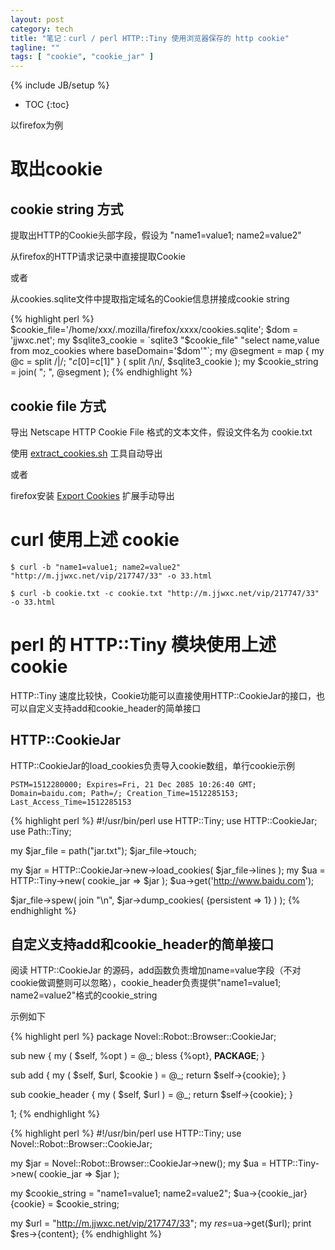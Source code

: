 ```yaml
---
layout: post
category: tech
title: "笔记：curl / perl HTTP::Tiny 使用浏览器保存的 http cookie"
tagline: ""
tags: [ "cookie", "cookie_jar" ]
---
```

{% include JB/setup %}

* TOC
{:toc}

以firefox为例

# 取出cookie

## cookie string 方式

提取出HTTP的Cookie头部字段，假设为 "name1=value1; name2=value2"

从firefox的HTTP请求记录中直接提取Cookie

或者

从cookies.sqlite文件中提取指定域名的Cookie信息拼接成cookie string

{% highlight perl %}
    $cookie_file='/home/xxx/.mozilla/firefox/xxxx/cookies.sqlite';
    $dom = 'jjwxc.net';
    my $sqlite3_cookie = `sqlite3 "$cookie_file" "select name,value from moz_cookies where baseDomain='$dom'"`;
    my @segment = map { my @c = split /\|/; "$c[0]=$c[1]" } ( split /\n/, $sqlite3_cookie );
    my $cookie_string = join( "; ", @segment );
{% endhighlight %}

## cookie file 方式

导出 Netscape HTTP Cookie File 格式的文本文件，假设文件名为 cookie.txt

使用 [extract_cookies.sh](https://gist.github.com/spk/5014421) 工具自动导出

或者 

firefox安装 [Export Cookies](https://addons.mozilla.org/en-US/firefox/addon/export-cookies/) 扩展手动导出


# curl 使用上述 cookie

    $ curl -b "name1=value1; name2=value2" "http://m.jjwxc.net/vip/217747/33" -o 33.html

    $ curl -b cookie.txt -c cookie.txt "http://m.jjwxc.net/vip/217747/33" -o 33.html

# perl 的 HTTP::Tiny 模块使用上述cookie

HTTP::Tiny 速度比较快，Cookie功能可以直接使用HTTP::CookieJar的接口，也可以自定义支持add和cookie_header的简单接口

## HTTP::CookieJar

HTTP::CookieJar的load_cookies负责导入cookie数组，单行cookie示例

    PSTM=1512280000; Expires=Fri, 21 Dec 2085 10:26:40 GMT; Domain=baidu.com; Path=/; Creation_Time=1512285153; Last_Access_Time=1512285153

{% highlight perl %}
#!/usr/bin/perl
use HTTP::Tiny;
use HTTP::CookieJar;
use Path::Tiny;
 
my $jar_file = path("jar.txt");
$jar_file->touch;
 
my $jar = HTTP::CookieJar->new->load_cookies( $jar_file->lines );
my $ua = HTTP::Tiny->new( cookie_jar => $jar );
$ua->get('http://www.baidu.com');
 
$jar_file->spew( join "\n", $jar->dump_cookies( {persistent => 1} ) );
{% endhighlight %}

## 自定义支持add和cookie_header的简单接口

阅读 HTTP::CookieJar 的源码，add函数负责增加name=value字段（不对cookie做调整则可以忽略），cookie_header负责提供"name1=value1; name2=value2"格式的cookie_string

示例如下

{% highlight perl %}
package Novel::Robot::Browser::CookieJar;

sub new {
  my ( $self, %opt ) = @_;
  bless {%opt}, __PACKAGE__;
}

sub add {
  my ( $self, $url, $cookie ) = @_;
  return $self->{cookie};
}

sub cookie_header {
  my ( $self, $url ) = @_;
  return $self->{cookie};
}

1;
{% endhighlight %}

{% highlight perl %}
#!/usr/bin/perl
use HTTP::Tiny;
use Novel::Robot::Browser::CookieJar;

my $jar = Novel::Robot::Browser::CookieJar->new();
my $ua = HTTP::Tiny->new( cookie_jar => $jar );

my $cookie_string = "name1=value1; name2=value2";
$ua->{cookie_jar}{cookie} = $cookie_string;

my $url = "http://m.jjwxc.net/vip/217747/33";
my $res=$ua->get($url);
print $res->{content};
{% endhighlight %}

